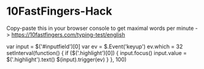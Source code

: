 # 10FastFingers-Hack

Copy-paste this in your browser console to get maximal words per minute -> https://10fastfingers.com/typing-test/english

var input = $('#inputfield')[0]
var ev = $.Event('keyup')
ev.which = 32
setInterval(function() {
    if ($('.highlight')[0]) {
        input.focus()
        input.value = $('.highlight').text()
        $(input).trigger(ev)
    }
}, 100)
